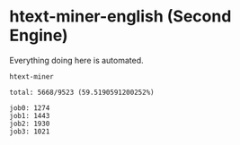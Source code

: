 # htext-miner-english (Second Engine)

Everything doing here is automated.

```
htext-miner

total: 5668/9523 (59.5190591200252%)

job0: 1274
job1: 1443
job2: 1930
job3: 1021
```
